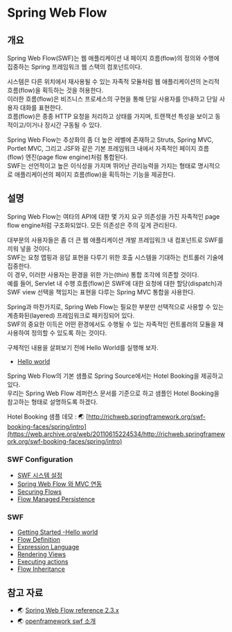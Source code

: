 # Spring Web Flow


## 개요
Spring Web Flow(SWF)는 웹 애플리케이션 내 페이지 흐름(flow)의 정의와 수행에 집중하는 Spring 프레임워크 웹 스택의 컴포넌트이다.

시스템은 다른 위치에서 재사용될 수 있는 자족적 모듈처럼 웹 애플리케이션의 논리적 흐름(flow)을 획득하는 것을 허용한다.<br>
이러한 흐름(flow)은 비즈니스 프로세스의 구현을 통해 단일 사용자를 안내하고 단일 사용자 대화를 표현한다.<br>
흐름(flow)은 종종 HTTP 요청을 처리하고 상태를 가지며, 트랜잭션 특성을 보이고 동적이고/이거나 장시간 구동될 수 있다.

Spring Web Flow는 추상화의 좀 더 높은 레벨에 존재하고 Struts, Spring MVC, Portlet MVC, 그리고 JSF와 같은 기본 프레임워크 내에서 자족적인 페이지 흐름(flow) 엔진(page flow engine)처럼 통합된다.<br>
SWF는 선언적이고 높은 이식성을 가지며 뛰어난 관리능력을 가지는 형태로 명시적으로 애플리케이션의 페이지 흐름(flow)을 획득하는 기능을 제공한다.


## 설명
Spring Web Flow는 여타의 API에 대한 몇 가지 요구 의존성을 가진 자족적인 page flow engine처럼 구조화되었다. 모든 의존성은 주의 깊게 관리된다.

대부분의 사용자들은 좀 더 큰 웹 애플리케이션 개발 프레임워크 내 컴포넌트로 SWF를 끼워 넣을 것이다.<br>
SWF는 요청 맵핑과 응답 표현을 다루기 위한 호출 시스템을 기대하는 컨트롤러 기술에 집중한다.<br>
이 경우, 이러한 사용자는 환경을 위한 가는(thin) 통합 조각에 의존할 것이다.<br>
예를 들어, Servlet 내 수행 흐름(flow)은 SWF에 대한 요청에 대한 할당(dispatch)과 SWF view 선택을 책임지는 표현을 다루는 Spring MVC 통합을 사용한다.<br>

Spring과 마찬가지로, Spring Web Flow는 필요한 부분만 선택적으로 사용할 수 있는 계층화된(layered) 프레임워크로 패키징되어 있다.<br>
SWF의 중요한 이득은 어떤 환경에서도 수행될 수 있는 자족적인 컨트롤러의 모듈을 재사용하여 정의할 수 있도록 하는 것이다.

구체적인 내용을 살펴보기 전에 Hello World를 실행해 보자.
- [Hello world](./getting-started.md)

Spring Web Flow의 기본 샘플로 Spring Source에서는 Hotel Booking을 제공하고 있다.<br>
우리는 Spring Web Flow 레퍼런스 문서를 기준으로 하고 샘플인 Hotel Booking을 참고하는 형태로 설명하도록 하겠다.

Hotel Booking 샘플 데모 : 🌏 [http://richweb.springframework.org/swf-booking-faces/spring/intro](https://web.archive.org/web/20110615224534/http://richweb.springframework.org/swf-booking-faces/spring/intro)

### SWF Configuration

- [SWF 시스템 설정](./setting-system.md)
- [Spring Web Flow 와 MVC 연동](./with-spring-mvc.md)
- [Securing Flows](./securing-flows.md)
- [Flow Managed Persistence](./flow-managed-persistence.md)

### SWF

- [Getting Started -Hello world](./setting-system.md)
- [Flow Definition](./flow-definiton.md)
- [Expression Language](./expression-language.md)
- [Rendering Views](./rendering-views.md)
- [Executing actions](./executing_actions.md)
- [Flow Inheritance](./flow-inheritance.md)


## 참고 자료
- 🌏 [Spring Web Flow reference 2.3.x](https://docs.spring.io/spring-webflow/docs/2.3.x/reference/html/index.html)
- 🌏 [openframework swf 소개](https://web.archive.org/web/20060619222620/http://openframework.or.kr:80/framework_reference/spring-webflow/1.0RC1/html/introduction.html)
